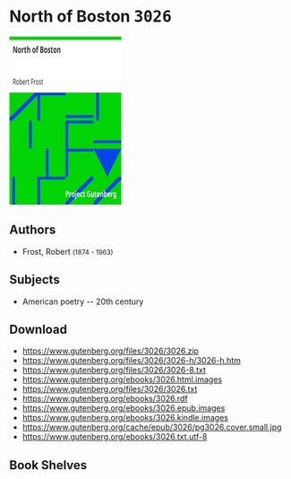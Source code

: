 # North of Boston <kbd>3026</kbd>

![](./cover.medium.jpg "")

## Authors


 - Frost, Robert <small>(1874 - 1963)</small>

## Subjects


 - American poetry -- 20th century

## Download


 - https://www.gutenberg.org/files/3026/3026.zip
 - https://www.gutenberg.org/files/3026/3026-h/3026-h.htm
 - https://www.gutenberg.org/files/3026/3026-8.txt
 - https://www.gutenberg.org/ebooks/3026.html.images
 - https://www.gutenberg.org/files/3026/3026.txt
 - https://www.gutenberg.org/ebooks/3026.rdf
 - https://www.gutenberg.org/ebooks/3026.epub.images
 - https://www.gutenberg.org/ebooks/3026.kindle.images
 - https://www.gutenberg.org/cache/epub/3026/pg3026.cover.small.jpg
 - https://www.gutenberg.org/ebooks/3026.txt.utf-8

## Book Shelves


